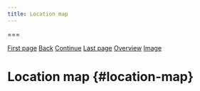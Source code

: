 ```yaml
---
title: Location map
---
```


===

[First page](text0.html) [Back](text4.html) [Continue](text6.html) [Last
page](text10.html) [Overview](HPD-Pearl.html) [Image](img5.html)

  

Location map {#location-map}
============
